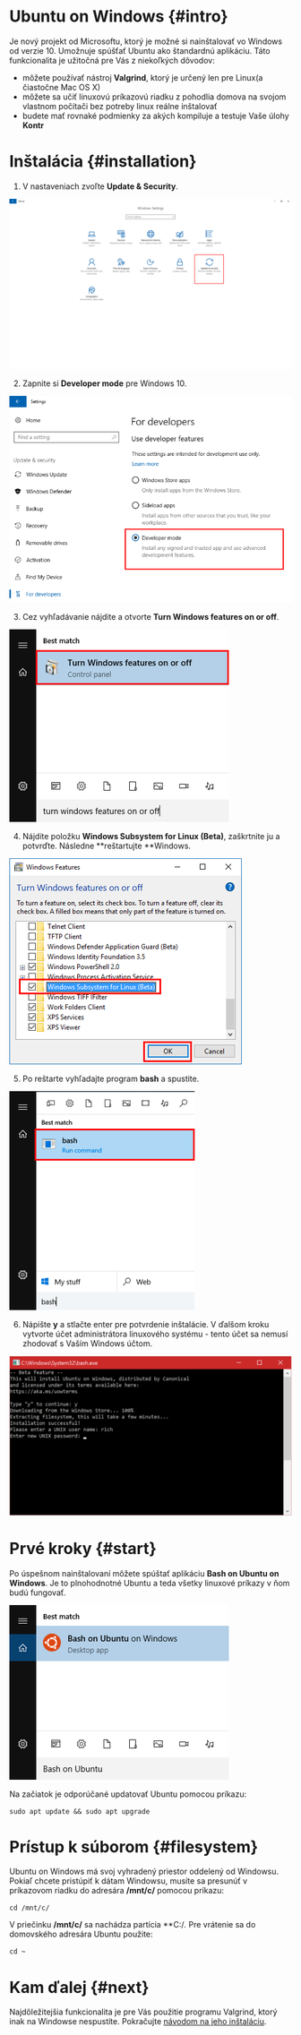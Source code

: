 # Ubuntu on Windows {#intro}

Je nový projekt od Microsoftu, ktorý je možné si nainštalovať vo Windows od verzie 10. Umožnuje spúšťať Ubuntu ako štandardnú aplikáciu. Táto funkcionalita je užitočná pre Vás z niekoľkých dôvodov:
- môžete používať nástroj **Valgrind**, ktorý je určený len pre Linux(a čiastočne Mac OS X)
- môžete sa učiť linuxovú príkazovú riadku z pohodlia domova na svojom vlastnom počítači bez potreby linux reálne inštalovať
- budete mať rovnaké podmienky za akých kompiluje a testuje Vaše úlohy **Kontr**

# Inštalácia {#installation}

1. V nastaveniach zvoľte **Update & Security**.

  ![](/images/ubuntu-on-bash/install_01.png)

2. Zapnite si **Developer mode** pre Windows 10.

  ![](/images/ubuntu-on-bash/install_02.png)

3. Cez vyhľadávanie nájdite a otvorte **Turn Windows features on or off**.

  ![](/images/ubuntu-on-bash/install_03.png)

4. Nájdite položku **Windows Subsystem for Linux (Beta)**, zaškrtnite ju a potvrďte. Následne **reštartujte **Windows.

  ![](/images/ubuntu-on-bash/install_04.png)

5. Po reštarte vyhľadajte program **bash** a spustite. 

  ![](/images/ubuntu-on-bash/install_05.png)
  
6. Nápište **y** a stlačte enter pre potvrdenie inštalácie. V ďalšom kroku vytvorte účet administrátora linuxového systému - tento účet sa nemusí zhodovať s Vaším Windows účtom.

  ![](/images/ubuntu-on-bash/install_06.png)

# Prvé kroky {#start}

Po úspešnom nainštalovaní môžete spúštať aplikáciu **Bash on Ubuntu on Windows**. Je to plnohodnotné Ubuntu a teda všetky linuxové príkazy v ňom budú fungovať.

![](/images/ubuntu-on-bash/install_07.png)

Na začiatok je odporúčané updatovať Ubuntu pomocou príkazu:
```
sudo apt update && sudo apt upgrade
```

# Prístup k súborom {#filesystem}

Ubuntu on Windows má svoj vyhradený priestor oddelený od Windowsu. Pokiaľ chcete pristúpiť k dátam Windowsu, musíte sa presunúť v príkazovom riadku do adresára **/mnt/c/** pomocou príkazu:
```
cd /mnt/c/
```
V priečinku **/mnt/c/** sa nachádza partícia **C:/*.* Pre vrátenie sa do domovského adresára Ubuntu použite:
```
cd ~
```

# Kam ďalej {#next}

Najdôležitejšia funkcionalita je pre Vás použitie programu Valgrind, ktorý inak na Windowse nespustíte. Pokračujte [návodom na jeho inštaláciu](../valgrind/installation_windows.md).

